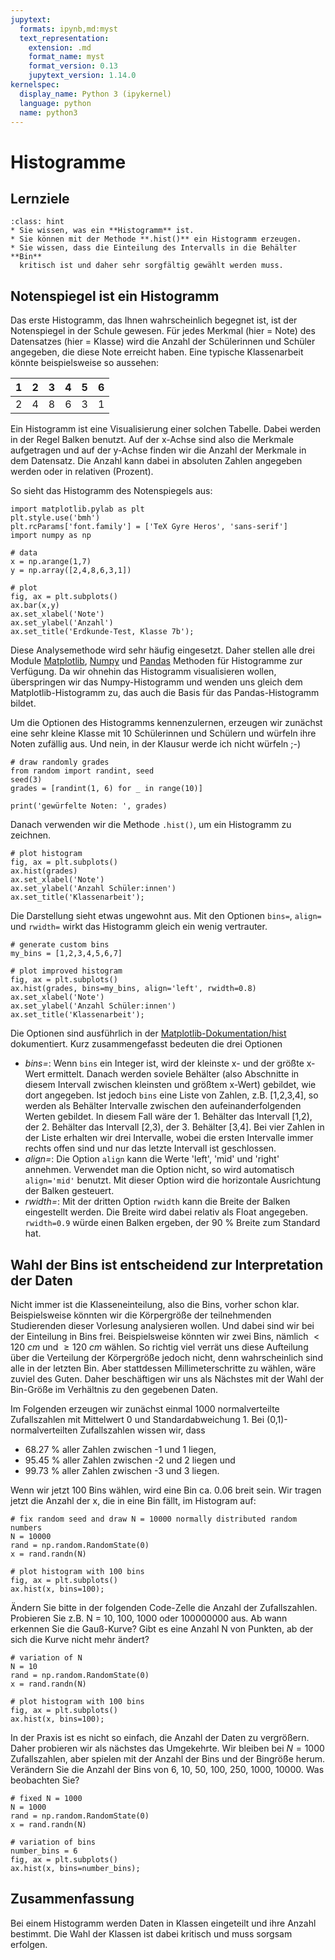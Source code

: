 ```yaml
---
jupytext:
  formats: ipynb,md:myst
  text_representation:
    extension: .md
    format_name: myst
    format_version: 0.13
    jupytext_version: 1.14.0
kernelspec:
  display_name: Python 3 (ipykernel)
  language: python
  name: python3
---
```


# Histogramme 

## Lernziele

```{admonition} Lernziele
:class: hint
* Sie wissen, was ein **Histogramm** ist.
* Sie können mit der Methode **.hist()** ein Histogramm erzeugen.
* Sie wissen, dass die Einteilung des Intervalls in die Behälter **Bin**
  kritisch ist und daher sehr sorgfältig gewählt werden muss.
```

## Notenspiegel ist ein Histogramm

Das erste Histogramm, das Ihnen wahrscheinlich begegnet ist, ist der
Notenspiegel in der Schule gewesen. Für jedes Merkmal (hier = Note) des
Datensatzes (hier = Klasse) wird die Anzahl der Schülerinnen und Schüler
angegeben, die diese Note erreicht haben. Eine typische Klassenarbeit könnte
beispielsweise so aussehen:

|1 | 2 | 3 | 4 | 5 | 6 |
|---|---|---|---|---| --- |
| 2 | 4  | 8  | 6  | 3  | 1 |

Ein Histogramm ist eine Visualisierung einer solchen Tabelle. Dabei werden in
der Regel Balken benutzt. Auf der x-Achse sind also die Merkmale aufgetragen und
auf der y-Achse finden wir die Anzahl der Merkmale in dem Datensatz. Die Anzahl
kann dabei in absoluten Zahlen angegeben werden oder in relativen (Prozent).  

So sieht das Histogramm des Notenspiegels aus:

```{code-cell} ipython3
import matplotlib.pylab as plt
plt.style.use('bmh')
plt.rcParams['font.family'] = ['TeX Gyre Heros', 'sans-serif']
import numpy as np

# data
x = np.arange(1,7)
y = np.array([2,4,8,6,3,1])

# plot
fig, ax = plt.subplots()
ax.bar(x,y)
ax.set_xlabel('Note')
ax.set_ylabel('Anzahl')
ax.set_title('Erdkunde-Test, Klasse 7b');
```

Diese Analysemethode wird sehr häufig eingesetzt. Daher stellen alle drei Module
[Matplotlib](https://matplotlib.org/stable/api/_as_gen/matplotlib.pyplot.hist.html),
[Numpy](https://numpy.org/doc/stable/reference/generated/numpy.histogram.html)
und
[Pandas](https://pandas.pydata.org/pandas-docs/stable/reference/api/pandas.DataFrame.hist.html)
Methoden für Histogramme zur Verfügung. Da wir ohnehin das Histogramm
visualisieren wollen, überspringen wir das Numpy-Histogramm und wenden uns
gleich dem Matplotlib-Histogramm zu, das auch die Basis für das
Pandas-Histogramm bildet.

Um die Optionen des Histogramms kennenzulernen, erzeugen wir zunächst eine sehr
kleine Klasse mit 10 Schülerinnen und Schülern und würfeln ihre Noten zufällig
aus. Und nein, in der Klausur werde ich nicht würfeln ;-)

```{code-cell} ipython3
# draw randomly grades
from random import randint, seed
seed(3)
grades = [randint(1, 6) for _ in range(10)]

print('gewürfelte Noten: ', grades)
```

Danach verwenden wir die Methode ``.hist()``, um ein Histogramm zu zeichnen.

```{code-cell} ipython3
# plot histogram
fig, ax = plt.subplots()
ax.hist(grades)
ax.set_xlabel('Note')
ax.set_ylabel('Anzahl Schüler:innen')
ax.set_title('Klassenarbeit');
```

Die Darstellung sieht etwas ungewohnt aus. Mit den Optionen ``bins=``,
``align=`` und ``rwidth=`` wirkt das Histogramm gleich ein wenig vertrauter. 

```{code-cell} ipython3
# generate custom bins
my_bins = [1,2,3,4,5,6,7]

# plot improved histogram
fig, ax = plt.subplots()
ax.hist(grades, bins=my_bins, align='left', rwidth=0.8)
ax.set_xlabel('Note')
ax.set_ylabel('Anzahl Schüler:innen')
ax.set_title('Klassenarbeit');
```

Die Optionen sind ausführlich in der
[Matplotlib-Dokumentation/hist](https://matplotlib.org/stable/api/_as_gen/matplotlib.pyplot.hist.html)
dokumentiert. Kurz zusammengefasst bedeuten die drei Optionen

* *bins=*: Wenn `bins` ein Integer ist, wird der kleinste x- und der größte
  x-Wert ermittelt. Danach werden soviele Behälter (also Abschnitte in diesem
  Intervall zwischen kleinsten und größtem x-Wert) gebildet, wie dort angegeben.
  Ist jedoch `bins` eine Liste von Zahlen, z.B. [1,2,3,4], so werden als
  Behälter Intervalle zwischen den aufeinanderfolgenden Werten gebildet. In
  diesem Fall wäre der 1. Behälter das Intervall [1,2), der 2. Behälter das
  Intervall [2,3), der 3. Behälter [3,4]. Bei vier Zahlen in der Liste erhalten
  wir drei Intervalle, wobei die ersten Intervalle immer rechts offen sind und
  nur das letzte Intervall ist geschlossen.   
* *align=*: Die Option `align` kann die Werte 'left', 'mid' und 'right'
  annehmen. Verwendet man die Option nicht, so wird automatisch `align='mid'`
  benutzt. Mit dieser Option wird die horizontale Ausrichtung der Balken
  gesteuert.
* *rwidth=*: Mit der dritten Option `rwidth` kann die Breite der Balken
  eingestellt werden. Die Breite wird dabei relativ als Float angegeben.
  `rwidth=0.9` würde einen Balken ergeben, der 90 % Breite zum Standard hat.

## Wahl der Bins ist entscheidend zur Interpretation der Daten

Nicht immer ist die Klasseneinteilung, also die Bins, vorher schon klar.
Beispielsweise könnten wir die Körpergröße der teilnehmenden Studierenden dieser
Vorlesung analysieren wollen. Und dabei sind wir bei der Einteilung in Bins
frei. Beispielsweise könnten wir zwei Bins, nämlich $< 120~cm$ und $\geq 120~cm$
wählen. So richtig viel verrät uns diese Aufteilung über die Verteilung der
Körpergröße jedoch nicht, denn wahrscheinlich sind alle in der letzten Bin. Aber
stattdessen Millimeterschritte zu wählen, wäre zuviel des Guten. Daher
beschäftigen wir uns als Nächstes mit der Wahl der Bin-Größe im Verhältnis zu
den gegebenen Daten.

Im Folgenden erzeugen wir zunächst einmal 1000 normalverteilte Zufallszahlen mit
Mittelwert 0 und Standardabweichung 1. Bei (0,1)-normalverteilten Zufallszahlen
wissen wir, dass
* 68.27 % aller Zahlen zwischen -1 und 1 liegen,
* 95.45 % aller Zahlen zwischen -2 und 2 liegen und
* 99.73 % aller Zahlen zwischen -3 und 3 liegen. 

Wenn wir jetzt 100 Bins wählen, wird eine Bin ca. 0.06 breit sein. Wir tragen
jetzt die Anzahl der x, die in eine Bin fällt, im Histogram auf:

```{code-cell} ipython3
# fix random seed and draw N = 10000 normally distributed random numbers
N = 10000
rand = np.random.RandomState(0)
x = rand.randn(N)

# plot histogram with 100 bins
fig, ax = plt.subplots()
ax.hist(x, bins=100);
```

Ändern Sie bitte in der folgenden Code-Zelle die Anzahl der Zufallszahlen.
Probieren Sie z.B. N = 10, 100, 1000 oder 100000000 aus. Ab wann erkennen Sie
die Gauß-Kurve? Gibt es eine Anzahl N von Punkten, ab der sich die Kurve nicht
mehr ändert?

```{code-cell} ipython3
# variation of N
N = 10
rand = np.random.RandomState(0)
x = rand.randn(N)

# plot histogram with 100 bins
fig, ax = plt.subplots()
ax.hist(x, bins=100);
```

In der Praxis ist es nicht so einfach, die Anzahl der Daten zu vergrößern. Daher
probieren wir als nächstes das Umgekehrte. Wir bleiben bei $N=1000$
Zufallszahlen, aber spielen mit der Anzahl der Bins und der Bingröße herum.
Verändern Sie die Anzahl der Bins von 6, 10, 50, 100, 250, 1000, 10000. Was
beobachten Sie?

```{code-cell} ipython3
# fixed N = 1000
N = 1000
rand = np.random.RandomState(0)
x = rand.randn(N)

# variation of bins 
number_bins = 6
fig, ax = plt.subplots()
ax.hist(x, bins=number_bins);
```

## Zusammenfassung 

Bei einem Histogramm werden Daten in Klassen eingeteilt und ihre Anzahl
bestimmt. Die Wahl der Klassen ist dabei kritisch und muss sorgsam erfolgen.
